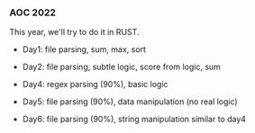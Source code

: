 ### AOC 2022

This year, we'll try to do it in RUST.

* Day1: file parsing, sum, max, sort
* Day2: file parsing, subtle logic, score from logic, sum

* Day4: regex parsing (90%), basic logic
* Day5: file parsing (90%), data manipulation (no real logic)
* Day6: file parsing (90%), string manipulation similar to day4
